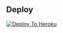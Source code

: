 ## Deploy
[![Deploy To Heroku](https://www.herokucdn.com/deploy/button.svg)](https://dashboard.heroku.com/new?button-url=https%3A%2F%2Fgithub.com%2FMrunal1911%2FHEROKU&template=https%3A%2F%2Fgithub.com%2FMrunal1911%2FHEROKU)
